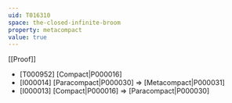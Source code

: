 ```yaml
---
uid: T016310
space: the-closed-infinite-broom
property: metacompact
value: true
---
```

[[Proof]]

* [T000952] [Compact|P000016]
* [I000014] [Paracompact|P000030] => [Metacompact|P000031]
* [I000013] [Compact|P000016] => [Paracompact|P000030]


